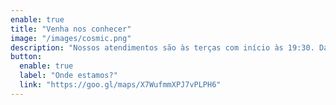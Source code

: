 ```yaml
---
enable: true
title: "Venha nos conhecer"
image: "/images/cosmic.png"
description: "Nossos atendimentos são às terças com início às 19:30. Dá pra escrever uma ruma de coisa aqui, e tem como inserir mais sessões na página inicial, só não sei o que vamos colocar a mais."
button:
  enable: true
  label: "Onde estamos?"
  link: "https://goo.gl/maps/X7WufmmXPJ7vPLPH6"
---
```

